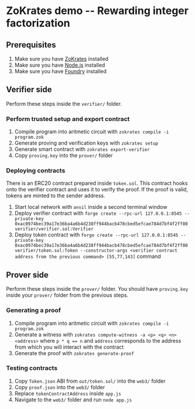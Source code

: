 # ZoKrates demo -- Rewarding integer factorization

## Prerequisites
1. Make sure you have [ZoKrates](https://zokrates.github.io/gettingstarted.html) installed
2. Make sure you have [Node.js](https://nodejs.org) installed
3. Make sure you have [Foundry](https://book.getfoundry.sh/getting-started/installation) installed

## Verifier side
Perform these steps inside the `verifier/` folder.

### Perform trusted setup and export contract
1. Compile program into aritmetic circuit with `zokrates compile -i program.zok`
2. Generate proving and verification keys with `zokrates setup`
3. Generate smart contract with `zokrates export-verifier`
4. Copy `proving.key` into the `prover/` folder

### Deploying contracts
There is an ERC20 contract prepared inside `token.sol`. This contract hooks onto the verifier contract and uses it to verify the proof. If the proof is valid, tokens are minted to the sender address.

1. Start local network with `anvil` inside a second terminal window
2. Deploy verifier contract with `forge create --rpc-url 127.0.0.1:8545 --private-key 0xac0974bec39a17e36ba4a6b4d238ff944bacb478cbed5efcae784d7bf4f2ff80 verifier/verifier.sol:Verifier`
3. Deploy token contract with `forge create --rpc-url 127.0.0.1:8545 --private-key 0xac0974bec39a17e36ba4a6b4d238ff944bacb478cbed5efcae784d7bf4f2ff80 verifier/token.sol:Token --constructor-args <verifier contract address from the previous command> [55,77,143]` command

## Prover side
Perform these steps inside the `prover/` folder. You should have `proving.key` inside your `prover/` folder from the previous steps.

### Generating a proof
1. Compile program into aritmetic circuit with `zokrates compile -i program.zok`
2. Generate a witness with `zokrates compute-witness -a <p> <q> <n> <address>` where `p * q == n` and `address` corresponds to the address from which you will interact with the contract
3. Generate the proof with `zokrates generate-proof`

### Testing contracts
1. Copy `Token.json` ABI from `out/token.sol/` into the `web3/` folder
2. Copy `proof.json` into the `web3/` folder
3. Replace `tokenContractAddress` inside `app.js`
4. Navigate to  the `web3/` folder and run `node app.js`

